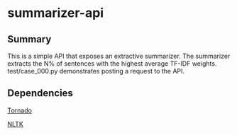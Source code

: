 summarizer-api
==============

Summary
-------
This is a simple API that exposes an extractive summarizer.
The summarizer extracts the N% of sentences with the highest average TF-IDF weights.
test/case_000.py demonstrates posting a request to the API.


Dependencies
------------
[Tornado](http://www.tornadoweb.org/en/stable/)

[NLTK](http://nltk.org/)

